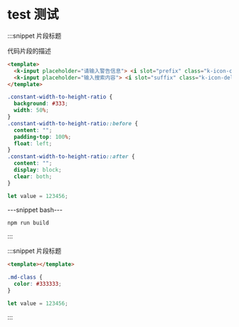 # test 测试

:::snippet 片段标题

代码片段的描述

```html
<template>
  <k-input placeholder="请输入警告信息"> <i slot="prefix" class="k-icon-clone"></i> </k-input>
  <k-input placeholder="输入搜索内容"> <i slot="suffix" class="k-icon-delete"></i> </k-input>
</template>
```

```css
.constant-width-to-height-ratio {
  background: #333;
  width: 50%;
}
.constant-width-to-height-ratio::before {
  content: "";
  padding-top: 100%;
  float: left;
}
.constant-width-to-height-ratio::after {
  content: "";
  display: block;
  clear: both;
}
```

```javascript
let value = 123456;
```

---snippet bash---

```bash
npm run build
```

:::

:::snippet 片段标题

```html
<template></template>
```

```css
.md-class {
  color: #333333;
}
```

```javascript
let value = 123456;
```

:::
